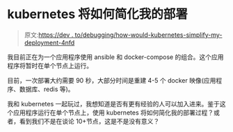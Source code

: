 # kubernetes 将如何简化我的部署

> 原文:[https://dev . to/debugging/how-would-kubernetes-simplify-my-deployment-4nfd](https://dev.to/debugging/how-would-kubernetes-simplify-my-deployment-4nfd)

我目前正在为一个应用程序使用 ansible 和 docker-compose 的组合。这个应用程序将暂时在单个节点上运行。

目前，一次部署大约需要 90 秒，大部分时间是重建 4-5 个 docker 映像(应用程序、数据库、redis 等)。

我和 kubernetes 一起玩过，我想知道是否有更有经验的人可以加入进来。鉴于这个应用程序运行在单个节点上，使用 kubernetes 将如何简化我的部署过程？或者，看到我们不是在谈论 10+节点，这是不是没有意义？
